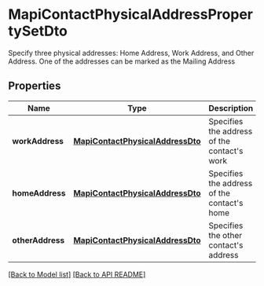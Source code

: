 
# MapiContactPhysicalAddressPropertySetDto

Specify three physical addresses: Home Address, Work Address, and Other Address. One of the addresses can be marked as the Mailing Address             

## Properties
Name | Type | Description | Notes
------------ | ------------- | ------------- | -------------
**workAddress** | [**MapiContactPhysicalAddressDto**](MapiContactPhysicalAddressDto.md) | Specifies the address of the contact&#39;s work              |  [optional]
**homeAddress** | [**MapiContactPhysicalAddressDto**](MapiContactPhysicalAddressDto.md) | Specifies the address of the contact&#39;s home              |  [optional]
**otherAddress** | [**MapiContactPhysicalAddressDto**](MapiContactPhysicalAddressDto.md) | Specifies the other contact&#39;s address              |  [optional]




[[Back to Model list]](Models.md) [[Back to API README]](README.md)

